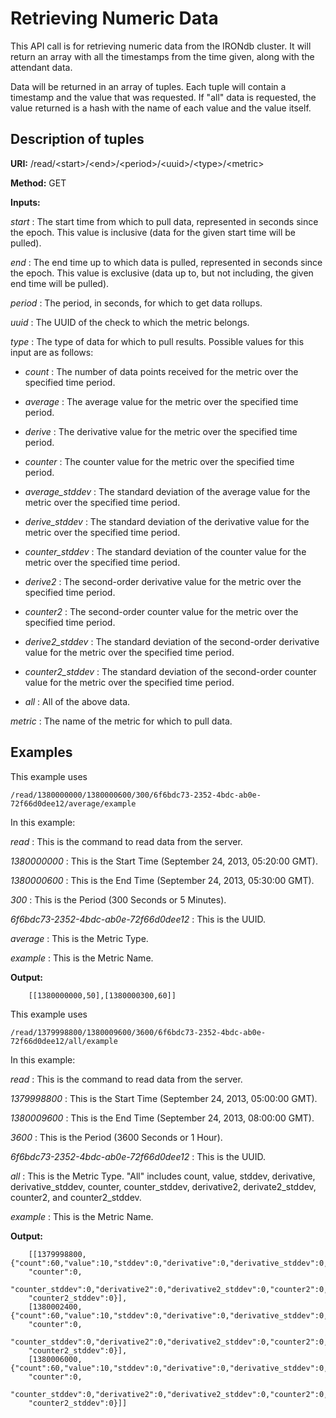 Retrieving Numeric Data
=======================

This API call is for retrieving numeric data from the IRONdb cluster. It will return an array with all the timestamps from the time given, along with the attendant data.

Data will be returned in an array of tuples. Each tuple will contain a timestamp and the value that was requested. If "all" data is requested, the value returned is a hash with the name of each value and the value itself.

Description of tuples
---------------------

**URI:**   /read/&lt;start&gt;/&lt;end&gt;/&lt;period&gt;/&lt;uuid&gt;/&lt;type&gt;/&lt;metric&gt;

**Method:**   GET

**Inputs:**

*start* :   The start time from which to pull data, represented in seconds since the epoch. This value is inclusive (data for the given start time will be pulled).

*end* :   The end time up to which data is pulled, represented in seconds since the epoch. This value is exclusive (data up to, but not including, the given end time will be pulled).

*period* :   The period, in seconds, for which to get data rollups.

*uuid* :   The UUID of the check to which the metric belongs.

*type* :   The type of data for which to pull results. Possible values for this input are as follows:

* *count* :   The number of data points received for the metric over the specified time period.

* *average* :   The average value for the metric over the specified time period.

* *derive* :   The derivative value for the metric over the specified time period.

* *counter* :   The counter value for the metric over the specified time period.

* *average_stddev* :   The standard deviation of the average value for the metric over the specified time period.

* *derive\_stddev* :   The standard deviation of the derivative value for the metric over the specified time period.

* *counter\_stddev* :   The standard deviation of the counter value for the metric over the specified time period.

* *derive2* :   The second-order derivative value for the metric over the specified time period.

* *counter2* :   The second-order counter value for the metric over the specified time period.

* *derive2_stddev* :   The standard deviation of the second-order derivative value for the metric over the specified time period.

* *counter2\_stddev* :   The standard deviation of the second-order counter value for the metric over the specified time period.

* *all* :   All of the above data.

*metric* :   The name of the metric for which to pull data.

Examples
--------

This example uses

```
/read/1380000000/1380000600/300/6f6bdc73-2352-4bdc-ab0e-72f66d0dee12/average/example
```

In this example:

*read* :   This is the command to read data from the server.

*1380000000* :   This is the Start Time (September 24, 2013, 05:20:00 GMT).

*1380000600* :   This is the End Time (September 24, 2013, 05:30:00 GMT).

*300* :   This is the Period (300 Seconds or 5 Minutes).

*6f6bdc73-2352-4bdc-ab0e-72f66d0dee12* :   This is the UUID.

*average* :   This is the Metric Type.

*example* :   This is the Metric Name.

**Output:**

```
    [[1380000000,50],[1380000300,60]]
```

This example uses

```
/read/1379998800/1380009600/3600/6f6bdc73-2352-4bdc-ab0e-72f66d0dee12/all/example
```

In this example:

*read* :   This is the command to read data from the server.

*1379998800* :   This is the Start Time (September 24, 2013, 05:00:00 GMT).

*1380009600* :   This is the End Time (September 24, 2013, 08:00:00 GMT).

*3600* :   This is the Period (3600 Seconds or 1 Hour).

*6f6bdc73-2352-4bdc-ab0e-72f66d0dee12* :   This is the UUID.

*all* :   This is the Metric Type. "All" includes count, value, stddev, derivative, derivative_stddev, counter, counter_stddev, derivative2, derivate2_stddev, counter2, and counter2_stddev.

*example* :   This is the Metric Name.

**Output:**

```
    [[1379998800,{"count":60,"value":10,"stddev":0,"derivative":0,"derivative_stddev":0,
    "counter":0,
    "counter_stddev":0,"derivative2":0,"derivative2_stddev":0,"counter2":0,
    "counter2_stddev":0}],
    [1380002400,{"count":60,"value":10,"stddev":0,"derivative":0,"derivative_stddev":0,
    "counter":0,
    "counter_stddev":0,"derivative2":0,"derivative2_stddev":0,"counter2":0,
    "counter2_stddev":0}],
    [1380006000,{"count":60,"value":10,"stddev":0,"derivative":0,"derivative_stddev":0,
    "counter":0,
    "counter_stddev":0,"derivative2":0,"derivative2_stddev":0,"counter2":0,
    "counter2_stddev":0}]]
```
